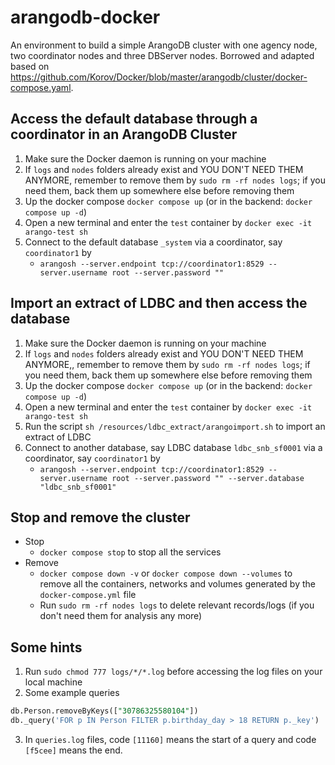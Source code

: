 # arangodb-docker

An environment to build a simple ArangoDB cluster with one agency node, two coordinator nodes and three DBServer nodes. Borrowed and adapted based on <https://github.com/Korov/Docker/blob/master/arangodb/cluster/docker-compose.yaml>.

## Access the default database through a coordinator in an ArangoDB Cluster

1. Make sure the Docker daemon is running on your machine
2. If `logs` and `nodes` folders already exist and YOU DON'T NEED THEM ANYMORE, remember to remove them by `sudo rm -rf nodes logs`; if you need them, back them up somewhere else before removing them
3. Up the docker compose `docker compose up` (or in the backend: `docker compose up -d`)
4. Open a new terminal and enter the `test` container by `docker exec -it arango-test sh`
5. Connect to the default database `_system` via a coordinator, say `coordinator1` by
   - `arangosh --server.endpoint tcp://coordinator1:8529 --server.username root --server.password ""`

## Import an extract of LDBC and then access the database

1. Make sure the Docker daemon is running on your machine
2. If `logs` and `nodes` folders already exist and YOU DON'T NEED THEM ANYMORE,, remember to remove them by `sudo rm -rf nodes logs`; if you need them, back them up somewhere else before removing them
3. Up the docker compose `docker compose up` (or in the backend: `docker compose up -d`)
4. Open a new terminal and enter the `test` container by `docker exec -it arango-test sh`
5. Run the script `sh /resources/ldbc_extract/arangoimport.sh` to import an extract of LDBC
6. Connect to another database, say LDBC database `ldbc_snb_sf0001` via a coordinator, say `coordinator1` by
   - `arangosh --server.endpoint tcp://coordinator1:8529 --server.username root --server.password "" --server.database "ldbc_snb_sf0001"`

## Stop and remove the cluster

- Stop
  - `docker compose stop` to stop all the services
- Remove
  - `docker compose down -v` or `docker compose down --volumes` to remove all the containers, networks and volumes generated by the `docker-compose.yml` file
  - Run `sudo rm -rf nodes logs` to delete relevant records/logs (if you don't need them for analysis any more)

## Some hints

1. Run `sudo chmod 777 logs/*/*.log` before accessing the log files on your local machine
2. Some example queries

```sql
db.Person.removeByKeys(["30786325580104"])
db._query('FOR p IN Person FILTER p.birthday_day > 18 RETURN p._key')
```

3. In `queries.log` files, code `[11160]` means the start of a query and code `[f5cee]` means the end.
